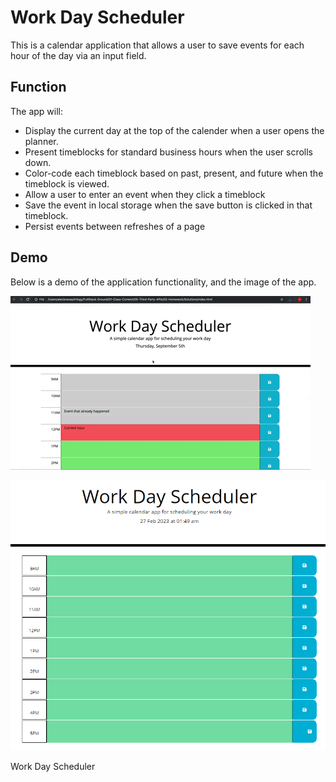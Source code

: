 # Work Day Scheduler

 This is a calendar application that allows a user to save events for each hour of the day via an input field.

## Function

The app will:

* Display the current day at the top of the calender when a user opens the planner.
* Present timeblocks for standard business hours when the user scrolls down.
* Color-code each timeblock based on past, present, and future when the timeblock is viewed.
* Allow a user to enter an event when they click a timeblock
* Save the event in local storage when the save button is clicked in that timeblock.
* Persist events between refreshes of a page

## Demo
Below is a demo of the application functionality, and the image of the app.

![A user clicks on slots on the color-coded calendar and edits the events.](./images/05-third-party-apis-homework-demo.gif)


![1677462648899](image/README/1677462648899.png)

Work Day Scheduler
